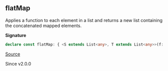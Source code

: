 ## flatMap

Applies a function to each element in a list and returns a new list containing the concatenated mapped elements.

**Signature**

```ts
declare const flatMap: { <S extends List<any>, T extends List<any>>(f: (a: List.Infer<S>, i: number) => T): (self: S) => List.AndNonEmpty<S, T, List.Infer<T>>; <A, B>(self: Cons<A>, f: (a: A, i: number) => Cons<B>): Cons<B>; <A, B>(self: List<A>, f: (a: A, i: number) => List<B>): List<B>; }
```

[Source](https://github.com/Effect-TS/effect/tree/main/packages/effect/src/List.ts#L648)

Since v2.0.0